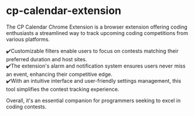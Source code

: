 # cp-calendar-extension

The CP Calendar Chrome Extension is a browser extension offering coding enthusiasts a streamlined way to track upcoming coding competitions from various platforms.

✔️Customizable filters enable users to focus on contests matching their preferred duration and host sites.         
✔️The extension's alarm and notification system ensures users never miss an event, enhancing their competitive edge.    
✔️With an intuitive interface and user-friendly settings management, this tool simplifies the contest tracking experience. 

 Overall, it's an essential companion for programmers seeking to excel in coding contests.
